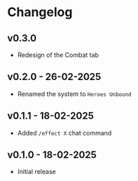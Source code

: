 # Changelog

## v0.3.0
* Redesign of the Combat tab

## v0.2.0 - 26-02-2025
* Renamed the system to `Heroes Unbound`

## v0.1.1 - 18-02-2025
* Added `/effect X` chat command

## v0.1.0 - 18-02-2025
* Initial release
